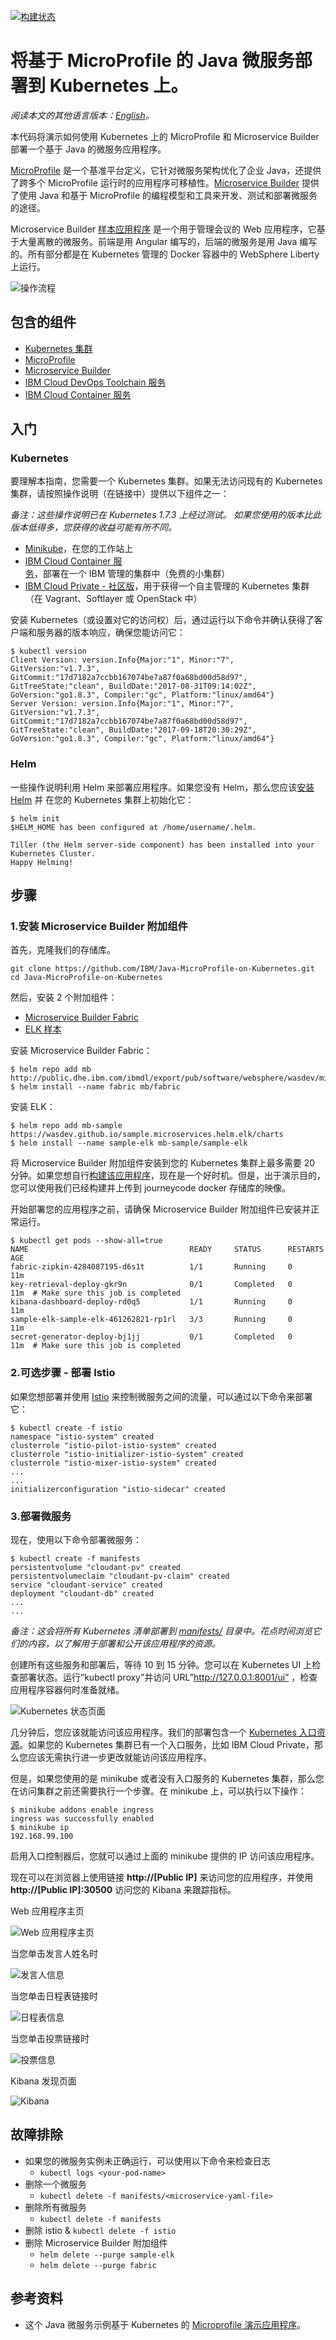 ﻿[![构建状态](https://travis-ci.org/IBM/Java-MicroProfile-on-Kubernetes.svg?branch=master)](https://travis-ci.org/IBM/Java-MicroProfile-on-Kubernetes)

# 将基于 MicroProfile 的 Java 微服务部署到 Kubernetes 上。

*阅读本文的其他语言版本：[English](README.md)。*

本代码将演示如何使用 Kubernetes 上的 MicroProfile 和 Microservice Builder 部署一个基于 Java 的微服务应用程序。

[MicroProfile](http://microprofile.io) 是一个基准平台定义，它针对微服务架构优化了企业 Java，还提供了跨多个 MicroProfile 运行时的应用程序可移植性。[Microservice Builder](https://developer.ibm.com/microservice-builder/) 提供了使用 Java 和基于 MicroProfile 的编程模型和工具来开发、测试和部署微服务的途径。

Microservice Builder [样本应用程序](https://github.com/WASdev/sample.microservices.docs) 是一个用于管理会议的 Web 应用程序，它基于大量离散的微服务。前端是用 Angular 编写的，后端的微服务是用 Java 编写的。所有部分都是在 Kubernetes 管理的 Docker 容器中的 WebSphere Liberty 上运行。

![操作流程](images/microprofile_kube_code.png)

## 包含的组件
- [Kubernetes 集群](https://console.ng.bluemix.net/docs/containers/cs_ov.html#cs_ov)
- [MicroProfile](http://microprofile.io)
- [Microservice Builder](https://developer.ibm.com/microservice-builder/)
- [IBM Cloud DevOps Toolchain 服务](https://console.ng.bluemix.net/catalog/services/continuous-delivery)
- [IBM Cloud Container 服务](https://console.ng.bluemix.net/catalog/?taxonomyNavigation=apps&category=containers)

## 入门

### Kubernetes

要理解本指南，您需要一个 Kubernetes 集群。如果无法访问现有的 Kubernetes 集群，请按照操作说明（在链接中）提供以下组件之一：

_备注：这些操作说明已在 Kubernetes 1.7.3 上经过测试。  如果您使用的版本比此版本低得多，您获得的收益可能有所不同。_

* [Minikube](https://kubernetes.io/docs/getting-started-guides/minikube)，在您的工作站上
* [IBM Cloud Container 服务](https://github.com/IBM/container-journey-template#container-journey-template---creating-a-kubernetes-cluster)，部署在一个 IBM 管理的集群中（免费的小集群）
* [IBM Cloud Private - 社区版](https://github.com/IBM/deploy-ibm-cloud-private/blob/master/README.md)，用于获得一个自主管理的 Kubernetes 集群（在 Vagrant、Softlayer 或 OpenStack 中）

安装 Kubernetes（或设置对它的访问权）后，通过运行以下命令并确认获得了客户端和服务器的版本响应，确保您能访问它：

```shell
$ kubectl version
Client Version: version.Info{Major:"1", Minor:"7", GitVersion:"v1.7.3", GitCommit:"17d7182a7ccbb167074be7a87f0a68bd00d58d97", GitTreeState:"clean", BuildDate:"2017-08-31T09:14:02Z", GoVersion:"go1.8.3", Compiler:"gc", Platform:"linux/amd64"}
Server Version: version.Info{Major:"1", Minor:"7", GitVersion:"v1.7.3", GitCommit:"17d7182a7ccbb167074be7a87f0a68bd00d58d97", GitTreeState:"clean", BuildDate:"2017-09-18T20:30:29Z", GoVersion:"go1.8.3", Compiler:"gc", Platform:"linux/amd64"}
```

### Helm

一些操作说明利用 Helm 来部署应用程序。如果您没有
Helm，那么您应该[安装 Helm](https://github.com/kubernetes/helm) 并
在您的 Kubernetes 集群上初始化它：

```shell
$ helm init
$HELM_HOME has been configured at /home/username/.helm.

Tiller (the Helm server-side component) has been installed into your Kubernetes Cluster.
Happy Helming!
```

## 步骤

### 1.安装 Microservice Builder 附加组件

首先，克隆我们的存储库。
```shell
git clone https://github.com/IBM/Java-MicroProfile-on-Kubernetes.git
cd Java-MicroProfile-on-Kubernetes
```

然后，安装 2 个附加组件：
* [Microservice Builder Fabric](https://www.ibm.com/support/knowledgecenter/SS5PWC/fabric_concept.html)
* [ELK 样本](https://github.com/WASdev/sample.microservices.helm.elk/blob/master/sample_elk_concept.md)

安装 Microservice Builder Fabric：

```shell
$ helm repo add mb http://public.dhe.ibm.com/ibmdl/export/pub/software/websphere/wasdev/microservices/helm/
$ helm install --name fabric mb/fabric
```

安装 ELK：

```shell
$ helm repo add mb-sample https://wasdev.github.io/sample.microservices.helm.elk/charts
$ helm install --name sample-elk mb-sample/sample-elk
```

将 Microservice Builder 附加组件安装到您的 Kubernetes 集群上最多需要 20 分钟。如果您想自行[构建该应用程序](docs/build-instructions.md)，现在是一个好时机。但是，出于演示目的，您可以使用我们已经构建并上传到 journeycode docker 存储库的映像。

开始部署您的应用程序之前，请确保 Microservice Builder 附加组件已安装并正常运行。

```shell
$ kubectl get pods --show-all=true
NAME                                    READY     STATUS      RESTARTS   AGE
fabric-zipkin-4284087195-d6s1t          1/1       Running     0          11m
key-retrieval-deploy-gkr9n              0/1       Completed   0          11m  # Make sure this job is completed
kibana-dashboard-deploy-rd0q5           1/1       Running     0          11m
sample-elk-sample-elk-461262821-rp1rl   3/3       Running     0          11m
secret-generator-deploy-bj1jj           0/1       Completed   0          11m  # Make sure this job is completed
```

### 2.可选步骤 - 部署 Istio

如果您想部署并使用 [Istio](https://istio.io/) 来控制微服务之间的流量，可以通过以下命令来部署它：

```shell
$ kubectl create -f istio
namespace "istio-system" created
clusterrole "istio-pilot-istio-system" created
clusterrole "istio-initializer-istio-system" created
clusterrole "istio-mixer-istio-system" created
...
...
initializerconfiguration "istio-sidecar" created
```

### 3.部署微服务

现在，使用以下命令部署微服务：

```shell
$ kubectl create -f manifests
persistentvolume "cloudant-pv" created
persistentvolumeclaim "cloudant-pv-claim" created
service "cloudant-service" created
deployment "cloudant-db" created
...
...
```

_备注：这会将所有 Kubernetes 清单部署到 [manifests/](manifests/) 目录中。花点时间浏览它们的内容，以了解用于部署和公开该应用程序的资源。_

创建所有这些服务和部署后，等待 10 到 15 分钟。您可以在 Kubernetes UI 上检查部署状态。运行”kubectl proxy”并访问 URL”http://127.0.0.1:8001/ui” ，检查应用程序容器何时准备就绪。

![Kubernetes 状态页面](images/kube_ui.png)


几分钟后，您应该就能访问该应用程序。我们的部署包含一个 [Kubernetes 入口资源](manifests/deploy-ingress.yaml)。如果您的 Kubernetes 集群已有一个入口服务，比如 IBM Cloud Private，那么您应该无需执行进一步更改就能访问该应用程序。

但是，如果您使用的是 minikube 或者没有入口服务的 Kubernetes 集群，那么您在访问集群之前还需要执行一个步骤。在 minikube 上，可以执行以下操作：

```shell
$ minikube addons enable ingress
ingress was successfully enabled
$ minikube ip
192.168.99.100
```

启用入口控制器后，您就可以通过上面的 minikube 提供的 IP 访问该应用程序。

现在可以在浏览器上使用链接 **http://[Public IP]** 来访问您的应用程序，并使用 **http://[Public IP]:30500** 访问您的 Kibana 来跟踪指标。

Web 应用程序主页

![Web 应用程序主页](images/ui1.png)

当您单击发言人姓名时

![发言人信息](images/ui2.png)

当您单击日程表链接时

![日程表信息](images/ui3.png)

当您单击投票链接时

![投票信息](images/ui4.png)

Kibana 发现页面

![Kibana](images/ui5.png)

## 故障排除

* 如果您的微服务实例未正确运行，可以使用以下命令来检查日志
	* `kubectl logs <your-pod-name>`
* 删除一个微服务
	* `kubectl delete -f manifests/<microservice-yaml-file>`
* 删除所有微服务
	* `kubectl delete -f manifests`
* 删除 istio
  & `kubectl delete -f istio`
* 删除 Microservice Builder 附加组件
  	* `helm delete --purge sample-elk`
  	* `helm delete --purge fabric`

## 参考资料
* 这个 Java 微服务示例基于 Kubernetes 的 [Microprofile 演示应用程序](https://github.com/WASdev/sample.microservices.docs)。
